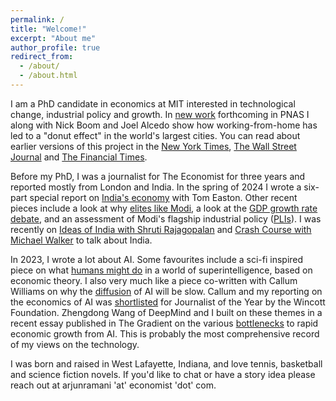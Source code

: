 ```yaml
---
permalink: /
title: "Welcome!"
excerpt: "About me"
author_profile: true
redirect_from: 
  - /about/
  - /about.html
---
```



I am a PhD candidate in economics at MIT interested in technological change, industrial policy and growth. In [new work](https://www.nber.org/system/files/working_papers/w28876/w28876.pdf) forthcoming in PNAS I along with Nick Boom and Joel Alcedo show how working-from-home has led to a "donut effect" in the world's largest cities. You can read about earlier versions of this project in the [New York Times](https://www.nytimes.com/2023/06/02/opinion/cities-remote-work-economy.html), [The Wall Street Journal](https://www.wsj.com/articles/pandemic-urban-decay-and-economic-renewal-11659038760) and [The Financial Times](https://www.ft.com/content/c7a3b822-0a98-4a95-9b49-63f0b96d9e98).

Before my PhD, I was a journalist for The Economist for three years and reported mostly from London and India. In the spring of 2024 I wrote a six-part special report on [India's economy](https://www.economist.com/special-report/2024/04/22/for-its-next-phase-of-growth-india-needs-a-new-reform-agenda) with Tom Easton. Other recent pieces include a look at why [elites like Modi](https://www.economist.com/asia/2024/03/29/why-indias-elite-loves-narendra-modi), a look at the [GDP growth rate debate](https://www.economist.com/finance-and-economics/2024/04/11/how-fast-is-indias-economy-really-growing), and an assessment of Modi's flagship industrial policy ([PLIs](https://www.economist.com/finance-and-economics/2024/05/16/narendra-modis-flagship-growth-scheme-is-off-to-a-sluggish-start)). I was recently on [Ideas of India with Shruti Rajagopalan](https://www.mercatus.org/ideasofindia/arjun-ramani-and-thomas-easton-decode-indias-changing-economic-landscape) and [Crash Course with Michael Walker](https://www.patreon.com/posts/future-of-1-4-on-105055874) to talk about India.

In 2023, I wrote a lot about AI. Some favourites include a sci-fi inspired piece on what [humans might do](https://www.economist.com/finance-and-economics/2023/05/23/what-would-humans-do-in-a-world-of-super-ai) in a world of superintelligence, based on economic theory. I also very much like a piece co-written with Callum Williams on why the [diffusion](https://www.economist.com/finance-and-economics/2023/07/16/your-employer-is-probably-unprepared-for-artificial-intelligence) of AI will be slow. Callum and my reporting on the economics of AI was [shortlisted](https://wincott.co.uk/wincott-shortlists-winners-to-be-announced-at-mansion-house-lunch-on-may-16/) for Journalist of the Year by the Wincott Foundation. Zhengdong Wang of DeepMind and I built on these themes in a recent essay published in The Gradient on the various [bottlenecks](https://thegradient.pub/why-transformative-artificial-intelligence-is-really-really-hard-to-achieve/) to rapid economic growth from AI. This is probably the most comprehensive record of my views on the technology. 

I was born and raised in West Lafayette, Indiana, and love tennis, basketball and science fiction novels. If you'd like to chat or have a story idea please reach out at arjunramani 'at' economist 'dot' com.

